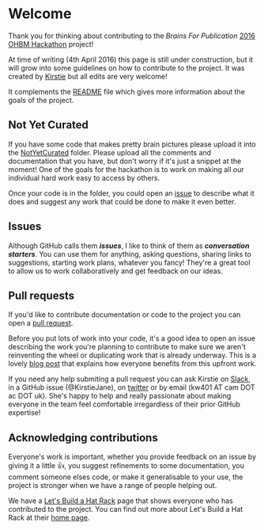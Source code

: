 # Welcome

Thank you for thinking about contributing to the *Brains For Publication* [2016 OHBM Hackathon](http://events.brainhack.org/OHBM2016/) project!

At time of writing (4th April 2016) this page is still under construction, but it will grow into some guidelines on how to contribute to the project. It was created by [Kirstie](https://github.com/KirstieJane) but all edits are very welcome!

It complements the [README](https://github.com/KirstieJane/BrainsForPublication/blob/master/README.md) file which gives more information about the goals of the project.

## Not Yet Curated

If you have some code that makes pretty brain pictures please upload it into the [NotYetCurated](https://github.com/KirstieJane/BrainsForPublication/tree/master/NotYetCurated) folder. Please upload all the comments and documentation that you have, but don't worry if it's just a snippet at the moment! One of the goals for the hackathon is to work on making all our individual hard work easy to access by others.

Once your code is in the folder, you could open an [issue](#issues) to describe what it does and suggest any work that could be done to make it even better. 

## Issues

Although GitHub calls them ***issues***, I like to think of them as ***conversation starters***. You can use them for anything, asking questions, sharing links to suggestions, starting work plans, whatever you fancy! They're a great tool to allow us to work collaboratively and get feedback on our ideas.

## Pull requests

If you'd like to contribute documentation or code to the project you can open a [pull request](https://github.com/KirstieJane/BrainsForPublication/pulls).

Before you put lots of work into your code, it's a good idea to open an issue describing the work you're planning to contribute to make sure we aren't reinventing the wheel or duplicating work that is already underway. This is a lovely [blog post](https://www.igvita.com/2011/12/19/dont-push-your-pull-requests/) that explains how everyone benefits from this upfront work.

If you need any help submiting a pull request you can ask Kirstie on [Slack](https://brainhack.slack.com/messages/brains4publication/), in a GitHub issue (@KirstieJane), on [twitter](https://twitter.com/kirstie_j/) or by email (kw401 AT cam DOT ac DOT uk). She's happy to help and really passionate about making everyone in the team feel comfortable irregardless of their prior GitHub expertise!

## Acknowledging contributions

Everyone's work is important, whether you provide feedback on an issue by giving it a little :+1:, you suggest refinements to some documentation, you comment someone elses code, or make it generalisable to your use, the project is stronger when we have a range of people helping out.

We have a [Let's Build a Hat Rack](https://labhr.github.io/hatrack/#repo=KirstieJane/BrainsForPublication) page that shows everyone who has contributed to the project. You can find out more about Let's Build a Hat Rack at their [home page](http://labhr.github.io/).
